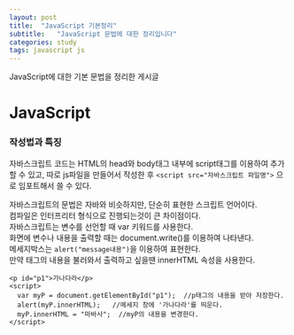 ```yaml
---
layout: post
title:  "JavaScript 기본정리"
subtitle:   "JavaScript 문법에 대한 정리입니다"
categories: study
tags: javascript js
---
```


JavaScript에 대한 기본 문법을 정리한 게시글

# JavaScript

### 작성법과 특징

자바스크립트 코드는 HTML의 head와 body태그 내부에 script태그를 이용하여 추가할 수 있고, 따로 js파일을 만들어서 작성한 후 
`<script src="자바스크립트 파일명">` 으로 임포트해서 쓸 수 있다.  

자바스크립트의 문법은 자바와 비슷하지만, 단순히 표현한 스크립트 언어이다.  
컴파일은 인터프리터 형식으로 진행되는것이 큰 차이점이다.  
자바스크립트는 변수를 선언할 때 var 키워드를 사용한다.  
화면에 변수나 내용을 출력할 때는 document.write()를 이용하여 나타낸다.  
메세지박스는 `alert("message내용")`을 이용하여 표현한다.  
만약 태그의 내용을 불러와서 출력하고 싶을땐 innerHTML 속성을 사용한다.  
~~~
<p id="p1">가나다라</p>
<script>
  var myP = document.getElementById("p1");  //p태그의 내용을 받아 저장한다. 
  alert(myP.innerHTML);   //메세지 창에 '가나다라'를 띄운다.
  myP.innerHTML = "마바사";  //myP의 내용을 변경한다.
</script>
~~~

